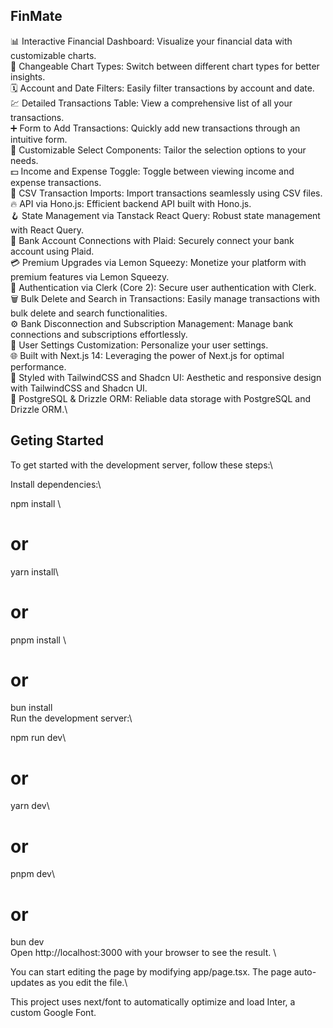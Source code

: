 ## FinMate
📊 Interactive Financial Dashboard: Visualize your financial data with customizable charts.\
🔁 Changeable Chart Types: Switch between different chart types for better insights.\
🗓 Account and Date Filters: Easily filter transactions by account and date.\
💹 Detailed Transactions Table: View a comprehensive list of all your transactions.\
➕ Form to Add Transactions: Quickly add new transactions through an intuitive form.\
🧩 Customizable Select Components: Tailor the selection options to your needs.\
💵 Income and Expense Toggle: Toggle between viewing income and expense transactions.\
🔄 CSV Transaction Imports: Import transactions seamlessly using CSV files.\
🔥 API via Hono.js: Efficient backend API built with Hono.js.\
🪝 State Management via Tanstack React Query: Robust state management with React Query.\
🔗 Bank Account Connections with Plaid: Securely connect your bank account using Plaid.\
💳 Premium Upgrades via Lemon Squeezy: Monetize your platform with premium features via Lemon Squeezy.\
🔐 Authentication via Clerk (Core 2): Secure user authentication with Clerk.\
🗑 Bulk Delete and Search in Transactions: Easily manage transactions with bulk delete and search functionalities.\
⚙️ Bank Disconnection and Subscription Management: Manage bank connections and subscriptions effortlessly.\
👤 User Settings Customization: Personalize your user settings.\
🌐 Built with Next.js 14: Leveraging the power of Next.js for optimal performance.\
🎨 Styled with TailwindCSS and Shadcn UI: Aesthetic and responsive design with TailwindCSS and Shadcn UI.\
💾 PostgreSQL & Drizzle ORM: Reliable data storage with PostgreSQL and Drizzle ORM.\

## Geting Started

To get started with the development server, follow these steps:\

Install dependencies:\

npm install \
# or
yarn install\
# or
pnpm install \
# or
bun install \
Run the development server:\

npm run dev\
# or
yarn dev\
# or
pnpm dev\
# or
bun dev\
Open http://localhost:3000 with your browser to see the result. \

You can start editing the page by modifying app/page.tsx. The page auto-updates as you edit the file.\

This project uses next/font to automatically optimize and load Inter, a custom Google Font.
